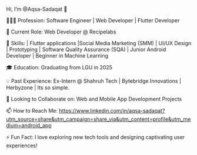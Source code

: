 Hi, I’m @Aqsa-Sadaqat 👋

👩🏻‍💻 Profession: Software Engineer | Web Developer | Flutter Developer

💼 Current Role: Web Developer @ Recipelabs

🌱 Skills: | Flutter applications |Social Media Marketing (SMM) | UI/UX Design | Prototyping | Software Quality Assurance (SQA) | Junior Android Developer | Beginner in Machine Learning

🎓 Education: Graduating from LGU in 2025

💡 Past Experience: Ex-Intern @ Shahruh Tech | Bytebridge Innovations | Herbyzone | Its so simple.

🤝 Looking to Collaborate on: Web and Mobile App Development Projects

📫 How to Reach Me: https://www.linkedin.com/in/aqsa-sadaqat?utm_source=share&utm_campaign=share_via&utm_content=profile&utm_medium=android_app

⚡ Fun Fact: I love exploring new tech tools and designing captivating user experiences!
